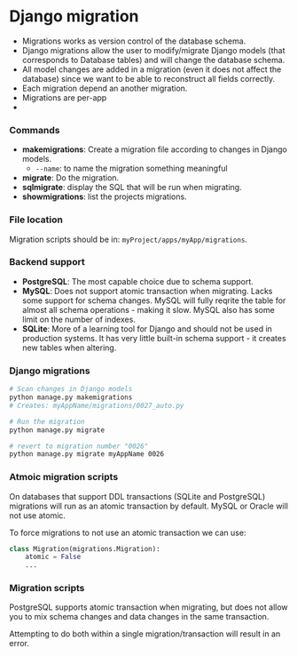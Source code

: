 
# Django migration
* Migrations works as version control of the database schema.
* Django migrations allow the user to modify/migrate Django models (that corresponds to Database tables) and will change the database schema.
* All model changes are added in a migration (even it does not affect the database) since we want to be able to reconstruct all fields correctly.
* Each migration depend an another migration.
* Migrations are per-app
*

### Commands
* **makemigrations**: Create a migration file according to changes in Django models.
    * `--name`: to name the migration something meaningful
* **migrate**: Do the migration.
* **sqlmigrate**: display the SQL that will be run when migrating.
* **showmigrations**: list the projects migrations.


### File location
Migration scripts should be in:
`myProject/apps/myApp/migrations`.


### Backend support
* **PostgreSQL**: The most capable choice due to schema support.
* **MySQL**: Does not support atomic transaction when migrating. Lacks some support for schema changes. MySQL will fully reqrite the table for almost all schema operations - making it slow. MySQL also has some limit on the number of indexes.
* **SQLite**: More of a learning tool for Django and should not be used in production systems. It has very little built-in schema support - it creates new tables when altering.


### Django migrations
``` bash
# Scan changes in Django models
python manage.py makemigrations
# Creates: myAppName/migrations/0027_auto.py
```
```bash
# Run the migration
python manage.py migrate
```
```bash
# revert to migration number "0026"
python manage.py migrate myAppName 0026
```

### Atmoic migration scripts
On databases that support DDL transactions (SQLite and PostgreSQL) migrations will run as an atomic transaction by default. MySQL or Oracle will not use atomic.

To force migrations to not use an atomic transaction we can use:
```python
class Migration(migrations.Migration):
    atomic = False
    ...
```

### Migration scripts
PostgreSQL supports atomic transaction when migrating, but does not allow you to mix schema changes and data changes in the same transaction.

Attempting to do both within a single migration/transaction will result in an error.

